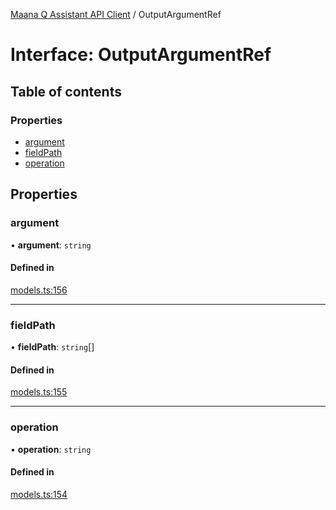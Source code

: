 [Maana Q Assistant API Client](../README.md) / OutputArgumentRef

# Interface: OutputArgumentRef

## Table of contents

### Properties

- [argument](OutputArgumentRef.md#argument)
- [fieldPath](OutputArgumentRef.md#fieldpath)
- [operation](OutputArgumentRef.md#operation)

## Properties

### argument

• **argument**: `string`

#### Defined in

[models.ts:156](https://github.com/maana-io/q-assistant-client/blob/develop/src/models.ts#L156)

___

### fieldPath

• **fieldPath**: `string`[]

#### Defined in

[models.ts:155](https://github.com/maana-io/q-assistant-client/blob/develop/src/models.ts#L155)

___

### operation

• **operation**: `string`

#### Defined in

[models.ts:154](https://github.com/maana-io/q-assistant-client/blob/develop/src/models.ts#L154)
